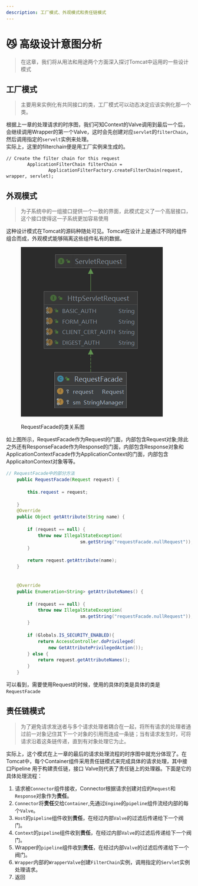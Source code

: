 ```yaml
---
description: 工厂模式、外观模式和责任链模式
---
```


# 😼 高级设计意图分析

> 在这章，我们将从用法和用途两个方面深入探讨Tomcat中运用的一些设计模式

## 工厂模式

> 主要用来实例化有共同接口的类，工厂模式可以动态决定应该实例化那一个类。

根据上一章的处理请求的时序图，我们可知Context的Valve调用到最后一个后，会继续调用Wrapper的第一个Valve，这时会先创建对应`servlet`的`filterChain`，然后调用指定的`servelt`实例来处理。\
实际上，这里的filterchain便是用工厂实例来生成的。

```
// Create the filter chain for this request
        ApplicationFilterChain filterChain =
                ApplicationFilterFactory.createFilterChain(request, wrapper, servlet);
```

## 外观模式

> 为子系统中的一组接口提供一个一致的界面，此模式定义了一个高层接口，这个接口使得这一子系统更加容易使用

这种设计模式在Tomcat的源码种随处可见。Tomcat在设计上是通过不同的组件组合而成，外观模式能够隔离这些组件私有的数据。

<figure><img src=".gitbook/assets/门面.png" alt=""><figcaption><p>RequestFacade的类关系图</p></figcaption></figure>

如上图所示，RequestFacade作为Request的门面，内部包含Request对象;除此之外还有ResponseFacade作为Response的门面，内部包含Response对象和 ApplicationContextFacade作为ApplicationContext的门面，内部包含ApplicaitonContext对象等等。

```java
// RequestFacade中的部分方法
    public RequestFacade(Request request) {

        this.request = request;

    }
    @Override
    public Object getAttribute(String name) {

        if (request == null) {
            throw new IllegalStateException(
                            sm.getString("requestFacade.nullRequest"));
        }

        return request.getAttribute(name);
    }


    @Override
    public Enumeration<String> getAttributeNames() {

        if (request == null) {
            throw new IllegalStateException(
                            sm.getString("requestFacade.nullRequest"));
        }

        if (Globals.IS_SECURITY_ENABLED){
            return AccessController.doPrivileged(
                new GetAttributePrivilegedAction());
        } else {
            return request.getAttributeNames();
        }
    }
```

可以看到，需要使用Request的时候，使用的具体的类是具体的类是`RequestFacade`

## 责任链模式

> 为了避免请求发送者与多个请求处理者耦合在一起，将所有请求的处理者通过前一对象记住其下一个对象的引用而连成一条链；当有请求发生时，可将请求沿着这条链传递，直到有对象处理它为止。

实际上，这个模式在上一章的最后的请求处理流程的时序图中就充分体现了。在Tomcat中，每个Container组件采用责任链模式来完成具体的请求处理，其中接口Pipeline 用于构建责任链，接口 Valve则代表了责任链上的处理器。下面是它的具体处理流程：

1. 请求被`Connector`组件接收，Connector根据请求创建对应的`Request`和`Response`对象作为**责任**。
2. `Connector`将**责任**交给`Container`,先通过`Engine`的`pipeline`组件流经内部的每个`Valve`。
3. `Host`的`pipeline`组件收到**责任**，在经过内部`Valve`的过滤后传递给下一个阀门。
4. `Context`的`pipeline`组件收到**责任**，在经过内部`Valve`的过滤后传递给下一个阀门。
5. Wrapper的`pipeline`组件收到**责任**，在经过内部`Valve`的过滤后传递给下一个阀门。
6. `Wrapper`内部的`WrapperValve`创建`FilterChain`实例，调用指定的`Servlet`实例处理请求。
7. 返回

